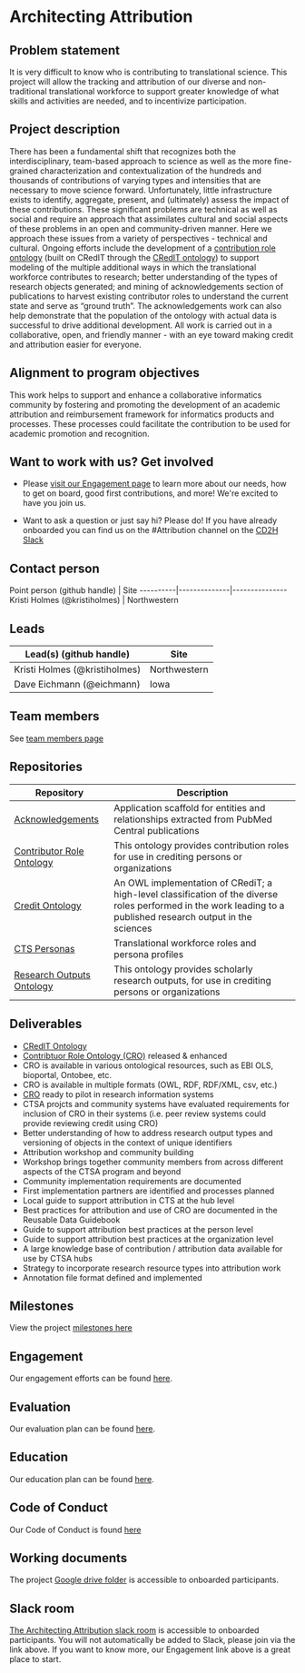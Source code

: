 # Architecting Attribution 

## Problem statement
It is very difficult to know who is contributing to translational science. This project will allow the tracking and attribution of our diverse and non-traditional translational workforce to support greater knowledge of what skills and activities are needed, and to incentivize participation.

## Project description
There has been a fundamental shift that recognizes both the interdisciplinary, team-based approach to science as well as the more fine-grained characterization and contextualization of the hundreds and thousands of contributions of varying types and intensities that are necessary to move science forward.  Unfortunately, little infrastructure exists to identify, aggregate, present, and (ultimately) assess the impact of these contributions. These significant problems are technical as well as social and require an approach that assimilates cultural and social aspects of these problems in an open and community-driven manner. Here we approach these issues from a variety of perspectives - technical and cultural. Ongoing efforts include  the development of a [contribution role ontology](https://github.com/data2health/contributor-role-ontology) (built on CRedIT through the [CRedIT ontology](https://github.com/data2health/credit-ontology)) to support modeling of the multiple additional ways in which the translational workforce contributes to research; better understanding of the types of research objects generated; and mining of acknowledgements section of publications to harvest existing contributor roles to understand the current state and serve as “ground truth”. The acknowledgements work can also help demonstrate that the population of the ontology with actual data is successful to drive additional development. All work is carried out in a collaborative, open, and friendly manner - with an eye toward making credit and attribution easier for everyone.

## Alignment to program objectives
This work helps to support and enhance a collaborative informatics community by fostering and promoting the development of an academic attribution and reimbursement framework for informatics products and processes. These processes could facilitate  the contribution to be used for academic promotion and recognition.

## Want to work with us? Get involved
* Please [visit our Engagement page](https://github.com/data2health/architecting_attribution/blob/master/engagement.md) to learn more about our needs, how to get on board, good first contributions, and more! We're excited to have you join us.

* Want to ask a question or just say hi? Please do! If you have already onboarded you can find us on the #Attribution channel on the [CD2H Slack](https://cd2h.slack.com/messages)

## Contact person

Point person (github handle) | Site 
----------|--------------|---------------
Kristi Holmes (@kristiholmes) | Northwestern 

## Leads  

Lead(s) (github handle) | Site
----------|--------------|
Kristi Holmes (@kristiholmes) | Northwestern
Dave Eichmann (@eichmann) | Iowa 

## Team members 

See [team members page](https://github.com/data2health/architecting_attribution/blob/master/team.md)

## Repositories
Repository | Description
----------|--------------|
[Acknowledgements](https://github.com/data2health/acknowledgments) | Application scaffold for entities and relationships extracted from PubMed Central publications
 [Contributor Role Ontology](https://github.com/data2health/contributor-role-ontology) | This ontology provides contribution roles for use in crediting persons or organizations
 [Credit Ontology](https://github.com/data2health/credit-ontology) | An OWL implementation of CRediT; a high-level classification of the diverse roles performed in the work leading to a published research output in the sciences
 [CTS Personas](https://github.com/data2health/CTS-Personas) | Translational workforce roles and persona profiles
 [Research Outputs Ontology](https://github.com/data2health/research-outputs-ontology) | This ontology provides scholarly research outputs, for use in crediting persons or organizations

## Deliverables
- [CRedIT Ontology](https://github.com/data2health/credit-ontology)
- [Contribtuor Role Ontology (CRO)](https://github.com/data2health/contributor-role-ontology) released & enhanced
 - CRO is available in various ontological resources, such as EBI OLS, bioportal, Ontobee, etc.
 - CRO is available in multiple formats (OWL, RDF, RDF/XML, csv, etc.)
- [CRO](https://github.com/data2health/contributor-role-ontology) ready to pilot in research information systems
- CTSA projcts and community systems have evaluated requirements for inclusion of CRO in their systems (i.e. peer review systems could provide reviewing credit using CRO) 
- Better understanding of how to address research output types and versioning of objects in the context of unique identifiers
- Attribution workshop and community building
 - Workshop brings together community members from across different aspects of the CTSA program and beyond
 - Community implementation requirements are documented
 - First implementation partners are identified and processes planned 
- Local guide to support attribution in CTS at the hub level
 - Best practices for attribution and use of CRO are documented in the Reusable Data Guidebook
 - Guide to support attribution best practices at the person level
 - Guide to support attribution best practices at the organization level
- A large knowledge base of contribution / attribution data available for use by CTSA hubs
 - Strategy to incorporate research resource types into attribution work
 - Annotation file format defined and implemented

## Milestones 

View the project [milestones here](https://github.com/data2health/architecting_attribution/milestones)

## Engagement

Our engagement efforts can be found [here](https://github.com/data2health/architecting_attribution/blob/master/engagement.md).

## Evaluation

Our evaluation plan can be found [here](https://github.com/data2health/architecting_attribution/blob/master/evaluation.md).

## Education

Our education plan can be found [here](https://github.com/data2health/architecting_attribution/blob/master/education.md).

## Code of Conduct
Our Code of Conduct is found [here](https://github.com/data2health/architecting_attribution/blob/master/CodeOfConduct.md)

## Working documents
The project [Google drive folder](https://drive.google.com/drive/folders/1KYBGNq5VY-7366M9PFFbZCcY2sTgA-nh) is accessible to onboarded participants. 

## Slack room
[The Architecting Attribution slack room](https://cd2h.slack.com/messages/CE75A2EF3) is accessible to onboarded participants. You will not automatically be added to Slack, please join via the link above. If you want to know more, our Engagement link above is a great place to start. 
